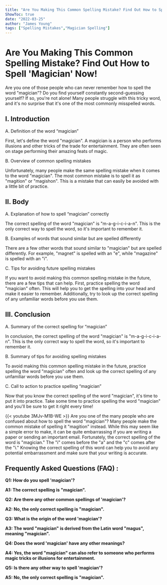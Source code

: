 ```yaml
---
title: "Are You Making This Common Spelling Mistake? Find Out How to Spell 'Magician' Now!"
ShowToc: true 
date: "2022-03-25"
author: "James Young" 
tags: ["Spelling Mistakes","Magician Spelling"]
---
```

# Are You Making This Common Spelling Mistake? Find Out How to Spell 'Magician' Now!

Are you one of those people who can never remember how to spell the word "magician"? Do you find yourself constantly second-guessing yourself? If so, you're not alone! Many people struggle with this tricky word, and it's no surprise that it's one of the most commonly misspelled words.

## I. Introduction

A. Definition of the word “magician”

First, let's define the word "magician". A magician is a person who performs illusions and other tricks of the trade for entertainment. They are often seen on stage performing their amazing feats of magic.

B. Overview of common spelling mistakes

Unfortunately, many people make the same spelling mistake when it comes to the word "magician". The most common mistake is to spell it as "magition" or "magishon". This is a mistake that can easily be avoided with a little bit of practice.

## II. Body

A. Explanation of how to spell “magician” correctly

The correct spelling of the word "magician" is "m-a-g-i-c-i-a-n". This is the only correct way to spell the word, so it's important to remember it.

B. Examples of words that sound similar but are spelled differently

There are a few other words that sound similar to "magician" but are spelled differently. For example, "magnet" is spelled with an "e", while "magazine" is spelled with an "i".

C. Tips for avoiding future spelling mistakes

If you want to avoid making this common spelling mistake in the future, there are a few tips that can help. First, practice spelling the word "magician" often. This will help you to get the spelling into your head and make it easier to remember. Additionally, try to look up the correct spelling of any unfamiliar words before you use them.

## III. Conclusion

A. Summary of the correct spelling for “magician”

In conclusion, the correct spelling of the word "magician" is "m-a-g-i-c-i-a-n". This is the only correct way to spell the word, so it's important to remember it.

B. Summary of tips for avoiding spelling mistakes

To avoid making this common spelling mistake in the future, practice spelling the word "magician" often and look up the correct spelling of any unfamiliar words before you use them.

C. Call to action to practice spelling “magician”

Now that you know the correct spelling of the word "magician", it's time to put it into practice. Take some time to practice spelling the word "magician" and you'll be sure to get it right every time!

{{< youtube 3MJv-M1B-WE >}} 
Are you one of the many people who are confused about how to spell the word "magician"? Many people make the common mistake of spelling it "magition" instead. While this may seem like a simple error to make, it can be quite embarrassing if you are writing a paper or sending an important email. Fortunately, the correct spelling of the word is "magician." The "i" comes before the "a" and the "c" comes after the "i." Knowing the correct spelling of this word can help you to avoid any potential embarrassment and make sure that your writing is accurate.

## Frequently Asked Questions (FAQ) :
**Q1: How do you spell 'magician'?**

**A1: The correct spelling is "magician".**

**Q2: Are there any other common spellings of 'magician'?**

**A2: No, the only correct spelling is "magician".**

**Q3: What is the origin of the word 'magician'?**

**A3: The word "magician" is derived from the Latin word "magus", meaning "magician".**

**Q4: Does the word 'magician' have any other meanings?**

**A4: Yes, the word "magician" can also refer to someone who performs magic tricks or illusions for entertainment.**

**Q5: Is there any other way to spell 'magician'?**

**A5: No, the only correct spelling is "magician".**





